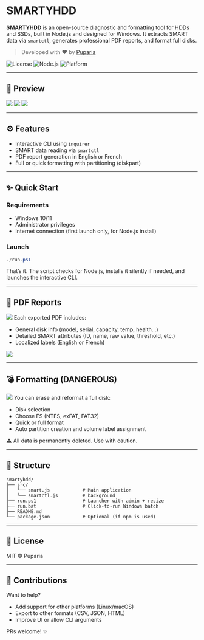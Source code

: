 # SMARTYHDD

**SMARTYHDD** is an open-source diagnostic and formatting tool for HDDs and SSDs, built in Node.js and designed for Windows. It extracts SMART data via `smartctl`, generates professional PDF reports, and format full disks.

> Developed with ❤️ by [Puparia](https://github.com/pupariaa)

![License](https://img.shields.io/github/license/pupariaa/smartyhdd?style=flat-square)
![Node.js](https://img.shields.io/badge/node-%3E%3D18-green?style=flat-square)
![Platform](https://img.shields.io/badge/platform-Windows-blue?style=flat-square)

---

## 📸 Preview

<img src="https://img001.prntscr.com/file/img001/HspVjE-lQdeVWMjs6MRENA.png">
<img src="https://img001.prntscr.com/file/img001/_Du7zYhmSteRWFKcxUFf0Q.png">
<img src="https://img001.prntscr.com/file/img001/ViEedZnOQ06dxHjjNR_vFQ.png">

---

## ⚙ Features

* Interactive CLI using `inquirer`
* SMART data reading via `smartctl`
* PDF report generation in English or French
* Full or quick formatting with partitioning (diskpart)

---

## ✨ Quick Start

### Requirements

* Windows 10/11
* Administrator privileges
* Internet connection (first launch only, for Node.js install)

### Launch

```powershell
./run.ps1
```

That’s it. The script checks for Node.js, installs it silently if needed, and launches the interactive CLI.

---

## 📄 PDF Reports
<img src="https://img001.prntscr.com/file/img001/X4ZS2YxWRzOk9dnPciZFDA.png">
Each exported PDF includes:

* General disk info (model, serial, capacity, temp, health...)
* Detailed SMART attributes (ID, name, raw value, threshold, etc.)
* Localized labels (English or French)

<img src="https://img001.prntscr.com/file/img001/WC72ob1fTReEkaHcQIZRcQ.png">


---

## 💣 Formatting (DANGEROUS)
<img src="https://img001.prntscr.com/file/img001/33O1DY2rQfiaiTbOtifrww.png">
You can erase and reformat a full disk:

* Disk selection
* Choose FS (NTFS, exFAT, FAT32)
* Quick or full format
* Auto partition creation and volume label assignment

⚠️ All data is permanently deleted. Use with caution.

---

## 📂 Structure

```
smartyhdd/
├── src/
│   └── smart.js            # Main application
│   └── smartctl.js         # background
├── run.ps1                 # Launcher with admin + resize
├── run.bat                 # Click-to-run Windows batch
├── README.md
└── package.json            # Optional (if npm is used)
```

---

## 📜 License

MIT © Puparia

---

## 🚀 Contributions

Want to help?

* Add support for other platforms (Linux/macOS)
* Export to other formats (CSV, JSON, HTML)
* Improve UI or allow CLI arguments

PRs welcome! ✨
